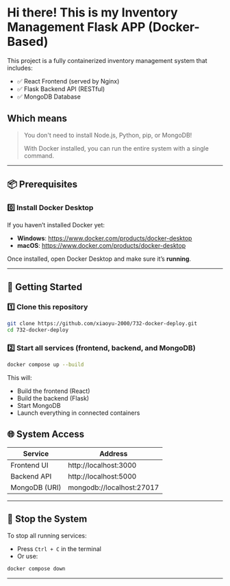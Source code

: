 # Hi there! This is my Inventory Management Flask APP (Docker-Based)

This project is a fully containerized inventory management system that includes:

- ✅ React Frontend (served by Nginx)
- ✅ Flask Backend API (RESTful)
- ✅ MongoDB Database

## Which means
> You don't need to install Node.js, Python, pip, or MongoDB!
>
> With Docker installed, you can run the entire system with a single command.

---

## 📦 Prerequisites

### 0️⃣ Install Docker Desktop

If you haven’t installed Docker yet:

- **Windows**: https://www.docker.com/products/docker-desktop  
- **macOS**: https://www.docker.com/products/docker-desktop

Once installed, open Docker Desktop and make sure it’s **running**.

---

## 🚀 Getting Started

### 1️⃣ Clone this repository

```bash
git clone https://github.com/xiaoyu-2000/732-docker-deploy.git
cd 732-docker-deploy
```


### 2️⃣ Start all services (frontend, backend, and MongoDB)

```bash
docker compose up --build
```

This will:
- Build the frontend (React)
- Build the backend (Flask)
- Start MongoDB
- Launch everything in connected containers


## 🌐 System Access

| Service       | Address                  |
|---------------|--------------------------|
| Frontend UI   | http://localhost:3000    |
| Backend API   | http://localhost:5000    |
| MongoDB (URI) | mongodb://localhost:27017 |

---

## 🛑 Stop the System

To stop all running services:

- Press `Ctrl + C` in the terminal
- Or use:

```bash
docker compose down
```

---

